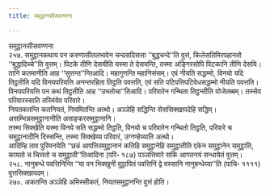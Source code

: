 ```yaml
---
title: समुट्ठानसीसवण्णना

---
```

समुट्ठानसीसवण्णना  
२५७. समुट्ठानकथाय पन करुणासीतलभावेन चन्दसदिसत्ता ‘‘बुद्धचन्दे’’ति वुत्तं, किलेसतिमिरपहानतो ‘‘बुद्धादिच्चे’’ति वुत्तम्। पिटके तीणि देसयीति यस्मा ते देसयन्ति, तस्मा अङ्गिरसोपि पिटकानि तीणि देसयि। तानि कतमानीति आह ‘‘सुत्तन्त’’न्तिआदि। महागुणन्ति महानिसंसम्। एवं नीयति सद्धम्मो, विनयो यदि तिट्ठतीति यदि विनयपरियत्ति अनन्तरहिता तिट्ठति पवत्तति, एवं सति पटिपत्तिपटिवेधसद्धम्मो नीयति पवत्तति। विनयपरियत्ति पन कथं तिट्ठतीति आह ‘‘उभतोचा’’तिआदि। परिवारेन गन्थिता तिट्ठन्तीति योजेतब्बम्। तस्सेव परिवारस्साति तस्मिंयेव परिवारे।  
नियतकतन्ति कतनियतं, नियमितन्ति अत्थो। अञ्ञेहि सद्धिन्ति सेससिक्खापदेहि सद्धिम्। असम्भिन्नसमुट्ठानानीति असङ्करसमुट्ठानानि।  
तस्मा सिक्खेति यस्मा विनये सति सद्धम्मो तिट्ठति, विनयो च परिवारेन गन्थितो तिट्ठति, परिवारे च समुट्ठानादीनि दिस्सन्ति, तस्मा सिक्खेय्य परिवारं, उग्गण्हेय्याति अत्थो।  
आदिम्हि ताव पुरिमनयेति ‘‘छन्नं आपत्तिसमुट्ठानानं कतिहि समुट्ठानेहि समुट्ठातीति एकेन समुट्ठानेन समुट्ठाति, कायतो च चित्ततो च समुट्ठाती’’तिआदिना (परि॰ १८७) पञ्ञत्तिवारे सकिं आगतनयं सन्धायेतं वुत्तम्।  
२५८. नानुबन्धे पवत्तिनिन्ति ‘‘या पन भिक्खुनी वुट्ठापितं पवत्तिनिं द्वे वस्सानि नानुबन्धेय्या’’ति (पाचि॰ ११११) वुत्तसिक्खापदम्।  
२७०. अकतन्ति अञ्ञेहि अमिस्सीकतं, नियतसमुट्ठानन्ति वुत्तं होति।  